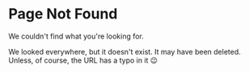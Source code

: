 # Page Not Found

We couldn't find what you're looking for.

We looked everywhere, but it doesn't exist. It may have been deleted. Unless, of course, the URL has a typo in it 😉